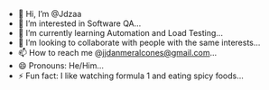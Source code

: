 - 👋 Hi, I’m @Jdzaa
- 👀 I’m interested in Software QA...
- 🌱 I’m currently learning Automation and Load Testing...
- 💞️ I’m looking to collaborate with people with the same interests...
- 📫 How to reach me @jjdanmeralcones@gmail.com...
- 😄 Pronouns: He/Him...
- ⚡ Fun fact: I like watching formula 1 and eating spicy foods...

<!---
Jdzaa/Jdzaa is a ✨ special ✨ repository because its `README.md` (this file) appears on your GitHub profile.
You can click the Preview link to take a look at your changes.
--->
